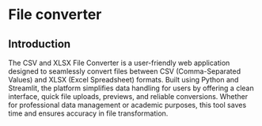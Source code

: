 # File converter 
## Introduction
The CSV and XLSX File Converter is a user-friendly web application designed to seamlessly convert files between CSV (Comma-Separated Values) and XLSX (Excel Spreadsheet) formats. Built using Python and Streamlit, the platform simplifies data handling for users by offering a clean interface, quick file uploads, previews, and reliable conversions. Whether for professional data management or academic purposes, this tool saves time and ensures accuracy in file transformation.
